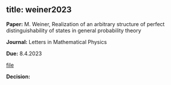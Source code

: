 title: weiner2023
---

**Paper:**   M. Weiner, Realization of an arbitrary structure of perfect distinguishability of states in general probability theory
 
**Journal:** Letters in Mathematical Physics

**Due:** 8.4.2023 

[file](REF_weiner2023/file.pdf)


**Decision:** 


